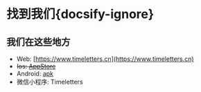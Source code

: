 # 找到我们{docsify-ignore}

## 我们在这些地方

- Web: [https://www.timeletters.cn](https://www.timeletters.cn)
- ~~Ios: [AppStore](https://apps.apple.com/cn/app/id1552523043)~~
- Android: [apk](https://vkceyugu.cdn.bspapp.com/VKCEYUGU-dd8c776e-5819-404d-9e85-7faaaf426be8/97935e72-9fa3-41c8-8244-bd8bb51f2065.apk)
- 微信小程序: Timeletters